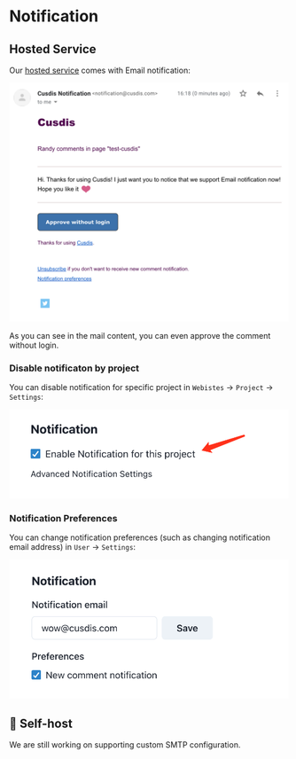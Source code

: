# Notification

## Hosted Service

Our [hosted service](https://cusdis.com/dashboard) comes with Email notification:

![](../images/email.png ':size=600')

As you can see in the mail content, you can even approve the comment without login.

### Disable notificaton by project

You can disable notification for specific project in `Webistes` -> `Project` -> `Settings`:

![](../images/disable-notification-in-project.png ':size=400')

### Notification Preferences

You can change notification preferences (such as changing notification email address) in `User` -> `Settings`:

![](../images/advance-notification-settings.png ':size=400')

## 🚧 Self-host

We are still working on supporting custom SMTP configuration.